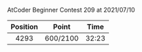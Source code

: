 AtCoder Beginner Contest 209 at 2021/07/10

| Position | Point | Time |
|:---:|:---:|:---:|
| 4293 | 600/2100 | 32:23 |

